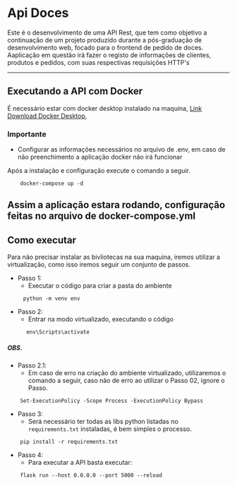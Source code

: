 # Api Doces 

Este é o desenvolvimento de uma API Rest, que tem como objetivo a continuação de um projeto produzido durante a pós-graduação de desenvolvimento web, focado para o frontend de pedido de doces. Aaplicação em questão irá fazer o registo de informações de clientes, produtos e pedidos, com suas respectivas requisições HTTP's 

---
## Executando a API com Docker

É necessário estar com docker desktop instalado na maquina, [Link Download Docker Desktop](https://www.docker.com/products/docker-desktop/),

### Importante
  - Configurar as informações necessários no arquivo de .env, em caso de não preenchimento a aplicação docker não irá funcionar

Após a instalação e configuração execute o comando a seguir. 
```
    docker-compose up -d
```
Assim a aplicação estara rodando, configuração feitas no arquivo de docker-compose.yml
---
## Como executar
Para não precisar instalar as bivliotecas na sua maquina, iremos utilizar a virtualização, como isso iremos seguir um conjunto de passos.
  * Passo 1:
    * Executar o código para criar a pasta do ambiente
 ```
      python -m venv env
```
  * Passo 2:
    * Entrar na modo virtualizado, executando o código
```
      env\Scripts\activate
```
##### OBS.
  * Passo 2.1:
    * Em caso de erro na criação do ambiente virtualizado, utilizaremos o comando a seguir, caso não de erro ao utilizar o Passo 02, ignore o Passo. 
```
    Set-ExecutionPolicy -Scope Process -ExecutionPolicy Bypass
``` 
  * Passo 3:
    * Será necessário ter todas as libs python listadas no `requirements.txt` instaladas, é bem simples o processo. 
```
    pip install -r requirements.txt 
```
  * Passo 4:
    * Para executar a API  basta executar:
```
    flask run --host 0.0.0.0 --port 5000 --reload
```